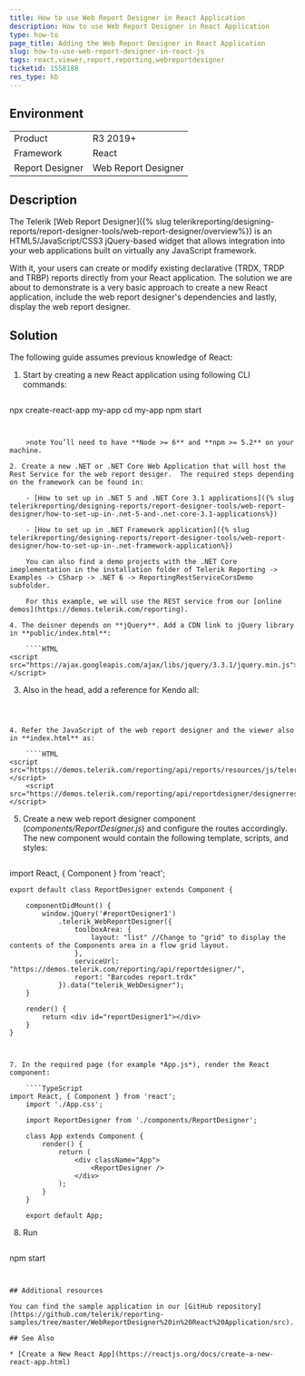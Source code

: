 ```yaml
---
title: How to use Web Report Designer in React Application
description: How to use Web Report Designer in React Application
type: how-to
page_title: Adding the Web Report Designer in React Application
slug: how-to-use-web-report-designer-in-react-js
tags: react,viewer,report,reporting,webreportdesigner
ticketid: 1558188
res_type: kb
---
```


## Environment

<table>
	<tr>
		<td>Product</td>
		<td>R3 2019+</td>
	</tr>
	<tr>
		<td>Framework</td>
		<td>React</td>
	</tr>
	<tr>
		<td>Report Designer</td>
		<td>Web Report Designer</td>
	</tr>
</table>

## Description

The Telerik [Web Report Designer]({% slug telerikreporting/designing-reports/report-designer-tools/web-report-designer/overview%}) is an HTML5/JavaScript/CSS3 jQuery-based widget that allows integration into your web applications built on virtually any JavaScript framework.

With it, your users can create or modify existing declarative (TRDX, TRDP and TRBP) reports directly from your React application. 
The solution we are about to demonstrate is a very basic approach to create a new React application, include the web report designer's dependencies and lastly, display the web report designer.

## Solution

The following guide assumes previous knowledge of React:

1. Start by creating a new React application using following CLI commands:

	````
npx create-react-app my-app
	cd my-app
	npm start
````


	>note You’ll need to have **Node >= 6** and **npm >= 5.2** on your machine.

2. Create a new .NET or .NET Core Web Application that will host the Rest Service for the web report desiger.  The required steps depending on the framework can be found in:

	- [How to set up in .NET 5 and .NET Core 3.1 applications]({% slug telerikreporting/designing-reports/report-designer-tools/web-report-designer/how-to-set-up-in-.net-5-and-.net-core-3.1-applications%})

	- [How to set up in .NET Framework application]({% slug telerikreporting/designing-reports/report-designer-tools/web-report-designer/how-to-set-up-in-.net-framework-application%})

	You can also find a demo projects with the .NET Core imeplementation in the installation folder of Telerik Reporting -> Examples -> CSharp -> .NET 6 -> ReportingRestServiceCorsDemo subfolder.

	For this example, we will use the REST service from our [online demos](https://demos.telerik.com/reporting).

4. The deisner depends on **jQuery**. Add a CDN link to jQuery library in **public/index.html**:

	````HTML
<script src="https://ajax.googleapis.com/ajax/libs/jquery/3.3.1/jquery.min.js"></script>
````


3. Also in the head, add a reference for Kendo all:

	````HTML
<script src="https://kendo.cdn.telerik.com/2022.1.301/js/kendo.all.min.js"></script>
````


4. Refer the JavaScript of the web report designer and the viewer also in **index.html** as:

	````HTML
<script src="https://demos.telerik.com/reporting/api/reports/resources/js/telerikReportViewer"></script>
	<script src="https://demos.telerik.com/reporting/api/reportdesigner/designerresources/js/webReportDesigner"></script>
````


5. Create a new web report designer component (*components/ReportDesigner.js*) and configure the routes accordingly. The new component would contain the following template, scripts, and styles:

	````TypeScript
import React, { Component } from 'react';

	export default class ReportDesigner extends Component {

		componentDidMount() {
			window.jQuery('#reportDesigner1')
				.telerik_WebReportDesigner({
					toolboxArea: {
						layout: "list" //Change to "grid" to display the contents of the Components area in a flow grid layout.
					},
					serviceUrl: "https://demos.telerik.com/reporting/api/reportdesigner/",
					report: "Barcodes report.trdx"
				}).data("telerik_WebDesigner");
		}

		render() {
			return <div id="reportDesigner1"></div>
		}
	}
````


7. In the required page (for example *App.js*), render the React component:

	````TypeScript
import React, { Component } from 'react';
	import './App.css';

	import ReportDesigner from './components/ReportDesigner';

	class App extends Component {
		render() {
			return (
				<div className="App">
					<ReportDesigner />
				</div>
			);
		}
	}

	export default App;
````


8. Run

	````XML
npm start
````


## Additional resources

You can find the sample application in our [GitHub repository](https://github.com/telerik/reporting-samples/tree/master/WebReportDesigner%20in%20React%20Application/src).

## See Also

* [Create a New React App](https://reactjs.org/docs/create-a-new-react-app.html)